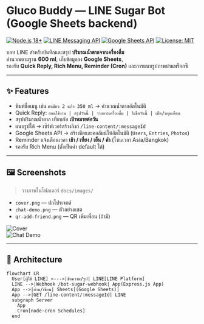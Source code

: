 # Gluco Buddy — LINE Sugar Bot (Google Sheets backend)

[![Node.js 18+](https://img.shields.io/badge/Node.js-18%2B-339933?logo=node.js&logoColor=white)](#)
[![LINE Messaging API](https://img.shields.io/badge/LINE%20Messaging%20API-v3-00C300?logo=line&logoColor=white)](#)
[![Google Sheets API](https://img.shields.io/badge/Google%20Sheets-API-34A853?logo=googlesheets&logoColor=white)](#)
[![License: MIT](https://img.shields.io/badge/License-MIT-blue.svg)](#)

บอท LINE สำหรับบันทึกและสรุป **ปริมาณน้ำตาลจากเครื่องดื่ม**  
คำนวณตามฐาน **600 ml**, เก็บข้อมูลลง **Google Sheets**,  
รองรับ **Quick Reply, Rich Menu, Reminder (Cron)** และการแนบรูปภาพผ่านพร็อกซี

---

## ✨ Features
- พิมพ์ชื่อเมนู เช่น `ชาเขียว 2 แก้ว 350 ml` → คำนวณน้ำตาลอัตโนมัติ  
- Quick Reply: `สอนใช้งาน | สรุปวันนี้ | รายการเครื่องดื่ม | รีเซ็ตวันนี้ | เปิด/หยุดเตือน`  
- สรุปปริมาณน้ำตาล เทียบกับ **เป้าหมายต่อวัน**  
- แนบรูปได้ → เซิร์ฟเวอร์สร้างลิงก์ `/line-content/:messageId`  
- Google Sheets API → สร้างชีตและคอลัมน์ให้อัตโนมัติ (`Users`, `Entries`, `Photos`)  
- Reminder แจ้งเตือนเวลา **เช้า / เที่ยง / เย็น / ค่ำ** (โซนเวลา Asia/Bangkok)  
- รองรับ Rich Menu (ตั้งเป็นค่า default ได้)

---

## 🖼️ Screenshots
> วางภาพในโฟลเดอร์ `docs/images/`  

- `cover.png` — ปกโปรเจกต์  
- `chat-demo.png` — ตัวอย่างแชต  
- `qr-add-friend.png` — QR เพิ่มเพื่อน (ถ้ามี)  

![Cover](docs/images/cover.png)  
![Chat Demo](docs/images/chat-demo.png)  

---

## 🧭 Architecture
```mermaid
flowchart LR
  User[ผู้ใช้ LINE] <--->|ข้อความ/รูป| LINE[LINE Platform]
  LINE -->|Webhook /bot-sugar-webhook| App(Express.js App)
  App -->|อ่าน/เขียน| Sheets[(Google Sheets)]
  App -->|GET /line-content/:messageId| LINE
  subgraph Server
    App
    Cron[node-cron Schedules]
  end

